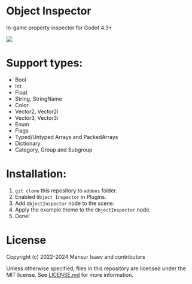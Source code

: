 # Object Inspector
In-game property inspector for Godot 4.3+

![](https://github.com/4d49/object-inspector/assets/8208165/1e57adc5-9941-43dd-9aeb-50df146f00c4)

# Support types:
- Bool
- Int
- Float
- String, StringName
- Color
- Vector2, Vector2i
- Vector3, Vector3i
- Enum
- Flags
- Typed/Untyped Arrays and PackedArrays
- Dictionary
- Category, Group and Subgroup

# Installation:
1. `git clone` this repository to `addons` folder.
2. Enabled `Object Inspector` in Plugins.
3. Add `ObjectInspector` node to the scene.
4. Apply the example theme to the `ObjectInspector` node.
5. Done!

# License
Copyright (c) 2022-2024 Mansur Isaev and contributors

Unless otherwise specified, files in this repository are licensed under the
MIT license. See [LICENSE.md](LICENSE.md) for more information.
